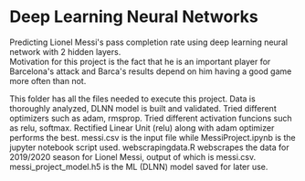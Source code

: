 
# Deep Learning Neural Networks 
Predicting Lionel Messi's pass completion rate using deep learning neural network with 2 hidden layers.  
Motivation for this project is the fact that he is an important player for Barcelona's attack and Barca's results depend on him having a good game more often than not. 

This folder has all the files needed to execute this project. Data is thoroughly analyzed, DLNN model is built and validated. 
Tried different optimizers such as adam, rmsprop. Tried different activation funcions such as relu, softmax. 
Rectified Linear Unit (relu) along with adam optimizer performs the best. 
messi.csv is the input file while MessiProject.ipynb is the jupyter notebook script used. 
webscrapingdata.R webscrapes the data for 2019/2020 season for Lionel Messi, output of which is messi.csv. 
messi_project_model.h5 is the ML (DLNN) model saved for later use. 
